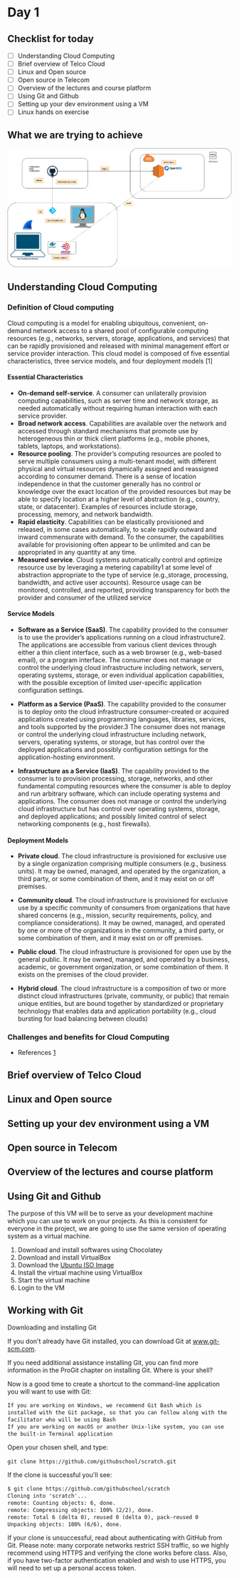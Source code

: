 # Day 1

## Checklist for today

- [ ] Understanding Cloud Computing 
- [ ] Brief overview of Telco Cloud
- [ ] Linux and Open source
- [ ] Open source in Telecom
- [ ] Overview of the lectures and course platform
- [ ] Using Git and Github
- [ ] Setting up your dev environment using a VM
- [ ] Linux hands on exercise

## What we are trying to achieve

![Target architecture](assets/architecture-setup.drawio.png)


## Understanding Cloud Computing


### Definition of Cloud computing

Cloud computing is a model for enabling ubiquitous, convenient, on-demand network access to a shared
pool of configurable computing resources (e.g., networks, servers, storage, applications, and services) that
can be rapidly provisioned and released with minimal management effort or service provider interaction.
This cloud model is composed of five essential characteristics, three service models, and four deployment
models [1]

#### Essential Characteristics
- **On-demand self-service**. A consumer can unilaterally provision computing capabilities, such as server time and network storage, as needed automatically without requiring human interaction with each service provider.
- **Broad network access**. Capabilities are available over the network and accessed through standard mechanisms that promote use by heterogeneous thin or thick client platforms (e.g., mobile phones, tablets, laptops, and workstations).
- **Resource pooling**. The provider’s computing resources are pooled to serve multiple consumers using a multi-tenant model, with different physical and virtual resources dynamically assigned and reassigned according to consumer demand. There is a sense of location independence in that the customer generally has no control or knowledge over the exact location of the provided resources but may be able to specify location at a higher level of abstraction (e.g., country, state, or datacenter). Examples of resources include storage, processing, memory, and network bandwidth.
- **Rapid elasticity**. Capabilities can be elastically provisioned and released, in some cases automatically, to scale rapidly outward and inward commensurate with demand. To the consumer, the capabilities available for provisioning often appear to be unlimited and can be appropriated in any quantity at any time.
- **Measured service**. Cloud systems automatically control and optimize resource use by leveraging a metering capability1 at some level of abstraction appropriate to the type of service (e.g.,storage, processing, bandwidth, and active user accounts). Resource usage can be monitored, controlled, and reported, providing transparency for both the provider and consumer of the utilized service


#### Service Models

- **Software as a Service (SaaS)**. The capability provided to the consumer is to use the provider’s applications running on a cloud infrastructure2. The applications are accessible from various client devices through either a thin client interface, such as a web browser (e.g., web-based email), or a program interface. The consumer does not manage or control the underlying cloud infrastructure including network, servers, operating systems, storage, or even individual application capabilities, with the possible exception of limited user-specific application configuration settings.
- **Platform as a Service (PaaS)**. The capability provided to the consumer is to deploy onto the cloud infrastructure consumer-created or acquired applications created using programming languages, libraries, services, and tools supported by the provider.3 The consumer does not manage or control the underlying cloud infrastructure including network, servers, operating systems, or storage, but has control over the deployed applications and possibly configuration settings for the application-hosting environment.

- **Infrastructure as a Service (IaaS)**. The capability provided to the consumer is to provision processing, storage, networks, and other fundamental computing resources where the consumer is able to deploy and run arbitrary software, which can include operating systems and applications. The consumer does not manage or control the underlying cloud infrastructure but has control over operating systems, storage, and deployed applications; and possibly limited control of select networking components (e.g., host firewalls).

#### Deployment Models

- **Private cloud**. The cloud infrastructure is provisioned for exclusive use by a single organization  comprising multiple consumers (e.g., business units). It may be owned, managed, and operated by the organization, a third party, or some combination of them, and it may exist
on or off premises. 

- **Community cloud**. The cloud infrastructure is provisioned for exclusive use by a specific community of consumers from organizations that have shared concerns (e.g., mission, security requirements, policy, and compliance considerations). It may be owned, managed, and operated by one or more of the organizations in the community, a third party, or some combination of them, and it may exist on or off premises.

- **Public cloud**. The cloud infrastructure is provisioned for open use by the general public. It may be owned, managed, and operated by a business, academic, or government organization, or some combination of them. It exists on the premises of the cloud provider.

- **Hybrid cloud**. The cloud infrastructure is a composition of two or more distinct cloud infrastructures (private, community, or public) that remain unique entities, but are bound together by standardized or proprietary technology that enables data and application
portability (e.g., cloud bursting for load balancing between clouds)


### Challenges and benefits for Cloud Computing


- References [1](https://nvlpubs.nist.gov/nistpubs/legacy/sp/nistspecialpublication800-145.pdf)


## Brief overview of Telco Cloud



## Linux and Open source
## Setting up your dev environment using a VM
## Open source in Telecom
## Overview of the lectures and course platform
## Using Git and Github

The purpose of this VM will be to serve as your development machine which you can use to work on your projects. As this is consistent for everyone in the project, we are going to use the same version of operating system as a virtual machine.

1. Download and install softwares using Chocolatey
2. Download and install VirtualBox
3. Download the [Ubuntu ISO Image](https://ubuntu.com/download/desktop/thank-you?version=22.04.3&architecture=amd64)
4. Install the virtual machine using VirtualBox
5. Start the virtual machine
6. Login to the VM


## Working with Git

Downloading and installing Git

If you don't already have Git installed, you can download Git at www.git-scm.com.

If you need additional assistance installing Git, you can find more information in the ProGit chapter on installing Git.
Where is your shell?

Now is a good time to create a shortcut to the command-line application you will want to use with Git:

    If you are working on Windows, we recommend Git Bash which is installed with the Git package, so that you can follow along with the facilitator who will be using Bash
    If you are working on macOS or another Unix-like system, you can use the built-in Terminal application

Open your chosen shell, and type:

`git clone https://github.com/githubschool/scratch.git`

If the clone is successful you'll see:

```
$ git clone https://github.com/githubschool/scratch
Cloning into 'scratch'...
remote: Counting objects: 6, done.
remote: Compressing objects: 100% (2/2), done.
remote: Total 6 (delta 0), reused 0 (delta 0), pack-reused 0
Unpacking objects: 100% (6/6), done.
```

If your clone is unsuccessful, read about authenticating with GitHub from Git. Please note: many corporate networks restrict SSH traffic, so we highly recommend using HTTPS and verifying the clone works before class. Also, if you have two-factor authentication enabled and wish to use HTTPS, you will need to set up a personal access token.


